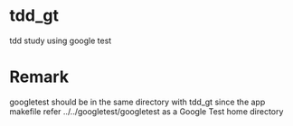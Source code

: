 # tdd_gt
tdd study using google test

# Remark
googletest should be in the same directory with tdd_gt since the app makefile refer ../../googletest/googletest as a Google Test home directory
